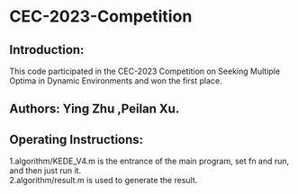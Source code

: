 # CEC-2023-Competition  
## Introduction:
  This code participated in the CEC-2023 Competition on Seeking Multiple Optima in Dynamic Environments and won the first place. 
## Authors: Ying Zhu ,Peilan Xu.
## Operating Instructions:
  1.algorithm/KEDE_V4.m is the entrance of the main program, set fn and run, and then just run it.  
  2.algorithm/result.m is used to generate the result.  

